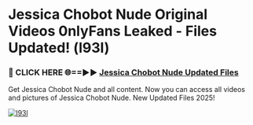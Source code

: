 # Jessica Chobot Nude Original Videos 0nlyFans Leaked - Files Updated! (l93l)

<h3>🔴 CLICK HERE 🌐==►► <a href="https://tinyurl.com/52m3yx9h" rel="nofollow">Jessica Chobot Nude Updated Files</a></h3>

Get Jessica Chobot Nude and all content. Now you can access all videos and pictures of Jessica Chobot Nude. New Updated Files 2025!

[![l93l](https://i.imgur.com/TnHtlc8.gif)](https://tinyurl.com/52m3yx9h)
